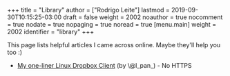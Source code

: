 +++
title = "Library"
author = ["Rodrigo Leite"]
lastmod = 2019-09-30T10:15:25-03:00
draft = false
weight = 2002
noauthor = true
nocomment = true
nodate = true
nopaging = true
noread = true
[menu.main]
  weight = 2002
  identifier = "library"
+++

This page lists helpful articles I came across online. Maybe they'll help you
too :)

-   [My one-liner Linux Dropbox Client](http://lpan.io/one-liner-dropbox-client/) (by \\@l\_pan\_) - No HTTPS
